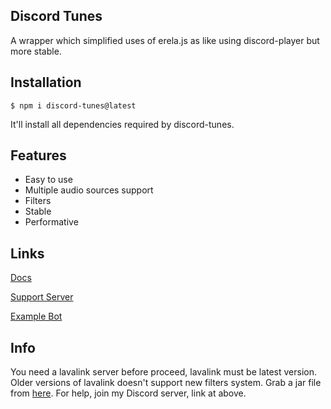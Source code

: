 ## Discord Tunes
A wrapper which simplified uses of erela.js as like using discord-player but more stable.

## Installation
```
$ npm i discord-tunes@latest
```
It'll install all dependencies required by discord-tunes.

## Features
- Easy to use
- Multiple audio sources support
- Filters
- Stable
- Performative

## Links
[Docs]()

[Support Server](https://discord.gg/3JCCHjv6ZK)

[Example Bot]()


## Info
You need a lavalink server before proceed, lavalink must be latest version. Older versions of lavalink doesn't support new filters system. Grab a jar file from [here](https://github.com/freyacodes/Lavalink/releases). For help, join my Discord server, link at above.
